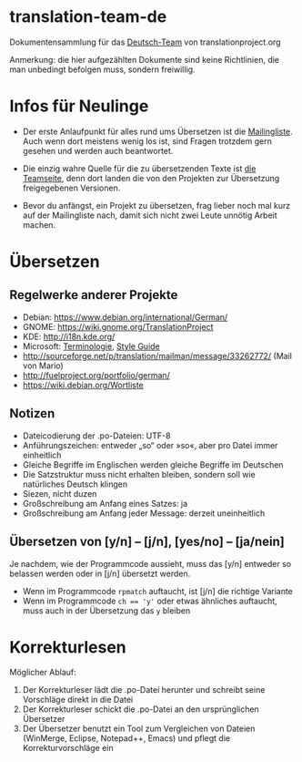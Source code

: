 # translation-team-de

Dokumentensammlung für das [Deutsch-Team](http://translationproject.org/team/de.html) von translationproject.org

Anmerkung: die hier aufgezählten Dokumente sind keine Richtlinien, die man unbedingt befolgen muss, sondern freiwillig.

# Infos für Neulinge

* Der erste Anlaufpunkt für alles rund ums Übersetzen ist die [Mailingliste](https://sourceforge.net/projects/translation/lists/translation-team-de). Auch wenn dort meistens wenig los ist, sind Fragen trotzdem gern gesehen und werden auch beantwortet.

* Die einzig wahre Quelle für die zu übersetzenden Texte ist [die Teamseite](https://translationproject.org/team/de.html), denn dort landen die von den Projekten zur Übersetzung freigegebenen Versionen.

* Bevor du anfängst, ein Projekt zu übersetzen, frag lieber noch mal kurz auf der Mailingliste nach, damit sich nicht zwei Leute unnötig Arbeit machen.

# Übersetzen

## Regelwerke anderer Projekte

* Debian: https://www.debian.org/international/German/
* GNOME: https://wiki.gnome.org/TranslationProject
* KDE: http://i18n.kde.org/
* Microsoft: [Terminologie](http://www.microsoft.com/Language/en-US/Terminology.aspx), [Style Guide](http://www.microsoft.com/Language/en-US/StyleGuides.aspx)
* http://sourceforge.net/p/translation/mailman/message/33262772/ (Mail von Mario)
* http://fuelproject.org/portfolio/german/
* https://wiki.debian.org/Wortliste

## Notizen

* Dateicodierung der .po-Dateien: UTF-8
* Anführungszeichen: entweder „so“ oder »so«, aber pro Datei immer einheitlich
* Gleiche Begriffe im Englischen werden gleiche Begriffe im Deutschen
* Die Satzstruktur muss nicht erhalten bleiben, sondern soll wie natürliches Deutsch klingen
* Siezen, nicht duzen
* Großschreibung am Anfang eines Satzes: ja
* Großschreibung am Anfang jeder Message: derzeit uneinheitlich

## Übersetzen von [y/n] – [j/n], [yes/no] – [ja/nein]

Je nachdem, wie der Programmcode aussieht, muss das [y/n] entweder so belassen werden oder in [j/n] übersetzt werden.

* Wenn im Programmcode `rpmatch` auftaucht, ist [j/n] die richtige Variante
* Wenn im Programmcode `ch == 'y'` oder etwas ähnliches auftaucht, muss auch in der Übersetzung das `y` bleiben

# Korrekturlesen

Möglicher Ablauf:

1. Der Korrekturleser lädt die .po-Datei herunter und schreibt seine Vorschläge direkt in die Datei
1. Der Korrekturleser schickt die .po-Datei an den ursprünglichen Übersetzer
1. Der Übersetzer benutzt ein Tool zum Vergleichen von Dateien (WinMerge, Eclipse, Notepad++, Emacs) und pflegt die Korrekturvorschläge ein
